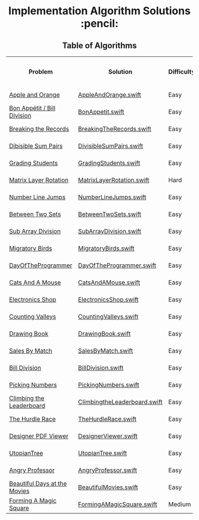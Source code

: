 <h1 align="center">Implementation Algorithm Solutions :pencil:</h1>
<h2 align="center">Table of Algorithms</h2>
<table style="width:100%">
  <tr>
    <th><p align="center">Problem</p></th>
    <th><p align="center">Solution</p></th>
     <th><p align="center">Difficulty</p></th>
    <th><p align="center">Date Submitted</p></th>
  </tr>
  <tr>
    <td><a align="center" href="https://www.hackerrank.com/challenges/apple-and-orange">Apple and Orange</a></td>
    <td><a align="center" href="Apple%20and%20Orange/AppleAndOrange.swift">AppleAndOrange.swift</a></td>
     <td>Easy</td>
    <td>May 28, 2017</td>
  </tr>
  <tr>
    <td><a align="center" href="https://www.hackerrank.com/challenges/bon-appetit">Bon Appétit / Bill Division</a></td>
    <td><a align="center" href="Bon%20Appetit/BonAppetit.swift">BonAppetit.swift</a></td>
     <td>Easy</td>
    <td>Jun 1, 2017</td>
  </tr>
  <tr>
    <td><a align="center" href="https://www.hackerrank.com/challenges/breaking-the-records">Breaking the Records</a></td>
    <td><a align="center" href="Breaking%20the%20Records/BreakingTheRecords.swift">BreakingTheRecords.swift</a></td>
     <td>Easy</td>
    <td>June 8, 2017</td>
  </tr>
  <tr>
    <td><a align="center" href="https://www.hackerrank.com/challenges/divisible-sum-pairs">Dibisible Sum Pairs</a></td>
    <td><a align="center" href="Divisible%20Sum%20Pairs/DivisibleSumPairs.swift">DivisibleSumPairs.swift</a></td>
     <td>Easy</td>
    <td>May 28, 2017</td>
  </tr>
  <tr>
    <td><a align="center" href="https://www.hackerrank.com/challenges/grading">Grading Students</a></td>
    <td><a align="center" href="Grading%20Students/GradingStudents.swift">GradingStudents.swift</a></td>
     <td>Easy</td>
    <td>May 28, 2017</td>
  </tr>
    <tr>
    <td><a align="center" href="https://www.hackerrank.com/challenges/matrix-rotation-algo/">Matrix Layer Rotation</a></td>
    <td><a align="center" href="Matrix%20Layer%20Rotation/MatrixLayerRotation.swift">MatrixLayerRotation.swift</a></td>
    <td>Hard</td>
    <td>Nov 3, 2020</td>
  </tr>
  <tr>
    <td><a align="center" href="https://www.hackerrank.com/challenges/kangaroo/problem">Number Line Jumps</a></td>
    <td><a align="center" href="Number%20Line%20Jumps/NumberLineJumps.swift">NumberLineJumps.swift</a></td>
    <td>Easy</td>
    <td>Nov 4, 2020</td>
  </tr>
  <tr>
    <td><a align="center" href="https://www.hackerrank.com/challenges/between-two-sets/">Between Two Sets</a></td>
    <td><a align="center" href="Between%20Two%20Sets/BetweenTwoSets.swift">BetweenTwoSets.swift</a></td>
    <td>Easy</td>
    <td>Nov 4, 2020</td>
  </tr>
  <tr>
     <td><a align="center" href="https://www.hackerrank.com/challenges/the-birthday-bar">Sub Array Division</a></td>
     <td><a align="center" href="Sub%20Array%20Division/SubArrayDivision.swift">SubArrayDivision.swift</a></td>
     <td>Easy</td>
     <td>Nov 4, 2020</td>
   </tr>
   <tr>
      <td><a align="center" href="https://www.hackerrank.com/challenges/migratory-birds/">Migratory Birds</a></td>
      <td><a align="center" href="Migratory%20Birds/MigratoryBirds.swift">MigratoryBirds.swift</a></td>
      <td>Easy</td>
      <td>Nov 4, 2020</td>
    </tr>
    <tr>
         <td><a align="center" href="https://www.hackerrank.com/challenges/day-of-the-programmer/">DayOfTheProgrammer</a></td>
         <td><a align="center" href="Day%20Of%20The%20Programmer/DayOfTheProgrammer.swift">DayOfTheProgrammer.swift</a></td>
         <td>Easy</td>
         <td>Nov 4, 2020</td>
       </tr>
  <tr>
  <td><a align="center" href="https://www.hackerrank.com/challenges/cats-and-a-mouse/">Cats And A Mouse</a></td>
  <td><a align="center" href="Cats%20And%20A%20Mouse/CatsAndAMouse.swift">CatsAndAMouse.swift</a></td>
  <td>Easy</td>
  <td>Nov 5, 2020</td>
</tr>
<tr>
  <td><a align="center" href="https://www.hackerrank.com/challenges/electronics-shop">Electronics Shop</a></td>
  <td><a align="center" href="Electronics%20Shop/ElectronicsShop.swift">ElectronicsShop.swift</a></td>
  <td>Easy</td>
  <td>Nov 5, 2020</td>
</tr>
<tr>
  <td><a align="center" href="https://www.hackerrank.com/challenges/counting-valleys/">Counting Valleys</a></td>
  <td><a align="center" href="Counting%20Valleys/CountingValleys.swift">CountingValleys.swift</a></td>
  <td>Easy</td>
  <td>Nov 5, 2020</td>
</tr>
<tr>
  <td><a align="center" href="https://www.hackerrank.com/challenges/drawing-book/">Drawing Book</a></td>
  <td><a align="center" href="Drawing%20Book/DrawingBook.swift">DrawingBook.swift</a></td>
  <td>Easy</td>
  <td>Nov 5, 2020</td>
</tr>
<tr>
  <td><a align="center" href="https://www.hackerrank.com/challenges/sock-merchant/">Sales By Match</a></td>
  <td><a align="center" href="Sales%20By%20Match/SalesByMatch.swift">SalesByMatch.swift</a></td>
  <td>Easy</td>
  <td>Nov 5, 2020</td>
</tr>
  <tr>
    <td><a align="center" href="https://www.hackerrank.com/challenges/bon-appetit/
">Bill Division</a></td>
    <td><a align="center" href="Bill%20Division/BillDivision.swift">BillDivision.swift</a></td>
    <td>Easy</td>
    <td>Nov 5, 2020</td>
  </tr><tr>
  <td><a align="center" href="https://www.hackerrank.com/challenges/picking-numbers/">Picking Numbers</a></td>
  <td><a align="center" href="Picking%20Numbers/PickingNumbers.swift">PickingNumbers.swift</a></td>
  <td>Easy</td>
  <td>Nov 6, 2020</td>
</tr>

<tr>
  <td><a align="center" href="https://www.hackerrank.com/challenges/climbing-the-leaderboard/">Climbing the Leaderboard</a></td>
  <td><a align="center" href="Climbing%20the%20Leaderboard/ClimbingtheLeaderboard.swift">ClimbingtheLeaderboard.swift</a></td>
  <td>Easy</td>
  <td>Nov 6, 2020</td>
</tr>
<tr>
  <td><a align="center" href="https://www.hackerrank.com/challenges/the-hurdle-race">The Hurdle Race</a></td>
  <td><a align="center" href="The%20Hurdle%20Race/TheHurdleRace.swift">TheHurdleRace.swift</a></td>
  <td>Easy</td>
  <td>Nov 6, 2020</td>
</tr>
<tr>
  <td><a align="center" href="https://www.hackerrank.com/challenges/designer-pdf-viewer/">Designer PDF Viewer</a></td>
  <td><a align="center" href="Designer%20PDF%20Viewer/DesignerViewer.swift">DesignerViewer.swift</a></td>
  <td>Easy</td>
  <td>Nov 6, 2020</td>
</tr>

<tr>
  <td><a align="center" href="https://www.hackerrank.com/challenges/utopian-tree/">UtopianTree</a></td>
  <td><a align="center" href="Utopian%20Tree/UtopianTree.swift">UtopianTree.swift</a></td>
  <td>Easy</td>
  <td>Nov 6, 2020</td>
</tr>
<tr>
  <td><a align="center" href="https://www.hackerrank.com/challenges/angry-professor/">Angry Professor</a></td>
  <td><a align="center" href="Angry%20Professor/AngryProfessor.swift">AngryProfessor.swift</a></td>
  <td>Easy</td>
  <td>Nov 4, 2020</td>
</tr>
<tr>
  <td><a align="center" href="https://www.hackerrank.com/challenges/beautiful-days-at-the-movies/">Beautiful Days at the Movies</a></td>
  <td><a align="center" href="Beautiful%20Days%20at%20the%20Movies/BeautifulMovies.swift">BeautifulMovies.swift</a></td>
  <td>Easy</td>
  <td>Nov 6, 2020</td>
</tr>
<tr>
  <td><a align="center" href="https://www.hackerrank.com/challenges/magic-square-forming/">Forming A Magic Square</a></td>
  <td><a align="center" href="Forming%20A%20Magic%20Square/FormingAMagicSquare.swift">FormingAMagicSquare.swift</a></td>
  <td>Medium</td>
  <td>Nov 6, 2020</td>
</tr>
</table>
